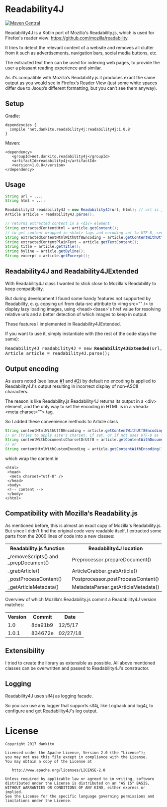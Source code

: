 # Readability4J
[![Maven Central](https://maven-badges.herokuapp.com/maven-central/net.dankito.readability4j/readability4j/badge.svg)](https://maven-badges.herokuapp.com/maven-central/net.dankito.readability4j/readability4j)

Readability4J is a Kotlin port of Mozilla's Readability.js, which is used for Firefox's reader view: https://github.com/mozilla/readability.

It tries to detect the relevant content of a website and removes all clutter from it such as advertisements, navigation bars, social media buttons, etc.

The extracted text then can be used for indexing web pages, to provide the user a pleasant reading experience and similar.

As it‘s compatible with Mozilla‘s Readability.js it produces exact the same output as you would see in Firefox‘s Reader View (just some white spaces differ due to Jsoup‘s different formatting, but you can‘t see them anyway).

## Setup

Gradle:
```
dependencies {
  compile 'net.dankito.readability4j:readability4j:1.0.8'
}
```

Maven:
```
<dependency>
   <groupId>net.dankito.readability4j</groupId>
   <artifactId>readability4j</artifactId>
   <version>1.0.8</version>
</dependency>
```


## Usage

```java
String url = ...;
String html = ...;

Readability4J readability4J = new Readability4J(url, html); // url is just needed to resolve relative urls
Article article = readability4J.parse();

// returns extracted content in a <div> element
String extractedContentHtml = article.getContent();
// to get content wrapped in <html> tags and encoding set to UTF-8, see chapter 'Output encoding'
String extractedContentHtmlWithUtf8Encoding = article.getContentWithUtf8Encoding();
String extractedContentPlainText = article.getTextContent();
String title = article.getTitle();
String byline = article.getByline();
String excerpt = article.getExcerpt();
```

## Readability4J and Readability4JExtended

With Readability4J class I wanted to stick close to Mozilla's Readability to keep compatibility.

But during development I found some handy features not supported by Readability, e. g. copying url from data-src 
attribute to &lt;img src="" /> to display lazy loading images, using &lt;head>&lt;base>'s href value for resolving 
relative urls and a 
better 
detection of 
which 
images to keep in output.

These features I implemented in Readability4JExtended.

If you want to use it, simply instantiate with (the rest of the code stays the same):

<pre>
Readability4J readability4J = new <b>Readability4JExtended</b>(url, html);
Article article = readability4J.parse();
</pre>

## Output encoding

As users noted (see Issue [#1](https://github.com/dankito/Readability4J/issues/1) and [#2](https://github.com/dankito/Readability4J/issues/2))
by default no encoding is applied to Readability4J's output resulting in incorrect display of non-ASCII characters.

The reason is like Readability.js Readability4J returns its output in a &lt;div> element, and the only way to set the
encoding in HTML is in a &lt;head>&lt;meta charset=""> tag.

So I added these convenience methods to Article class

```java
String contentHtmlWithUtf8Encoding = article.getContentWithUtf8Encoding();
// or (tries to apply site's charset, if set, or if not uses UTF-8 as fallback
String contentWithDocumentsCharsetOrUtf8 = article.getContentWithDocumentsCharsetOrUtf8();
// or
String contentHtmlWithCustomEncoding = article.getContentWithEncoding("ISO-8859-1");
```

which wrap the content in

```
<html>
 <head>
  <meta charset="utf-8" /> 
 </head>
 <body>
 <!-- content -->
 </body>
</html>
```

## Compatibility with Mozilla‘s Readability.js

As mentioned before, this is almost an exact copy of Mozilla's Readability.js. But since I didn't find the original code very readable itself, I extracted some parts from the 2000 lines of code into a new classes:

<table>
    <tr>
        <th>Readability.js function</td>
        <th>Readability4J location</td>
    </tr>
    <tr>
        <td>_removeScripts() and _prepDocument()</td>
        <td>Preprocessor.prepareDocument()</td>
    </tr>
    <tr>
        <td>_grabArticle()</td>
        <td>ArticleGrabber.grabArticle()</td>
    </tr>
    <tr>
        <td>_postProcessContent()</td>
        <td>Postprocessor.postProcessContent()</td>
    </tr>
    <tr>
        <td>_getArticleMetadata()</td>
        <td>MetadataParser.getArticleMetadata()</td>
    </tr>
</table>


Overview of which Mozilla‘s Readability.js commit a Readability4J version matches:

<table>
    <tr>
        <th>Version</td>
        <th>Commit</td>
        <th>Date</td>
    </tr>
    <tr>
        <td>1.0</td>
        <td>8da91b9</td>
        <td>12/5/17</td>
    </tr>
    <tr>
        <td>1.0.1</td>
        <td>834672e</td>
        <td>02/27/18</td>
    </tr>
</table>

## Extensibility

I tried to create the library as extensible as possible. All above mentioned classes can be overwritten and passed to Readability4J's constructor.

## Logging

Readability4J uses slf4j as logging facade.

So you can use any logger that supports slf4j, like Logback and log4j, to configure and get Readability4J's log output.

# License

    Copyright 2017 dankito

    Licensed under the Apache License, Version 2.0 (the "License");
    you may not use this file except in compliance with the License.
    You may obtain a copy of the License at

       http://www.apache.org/licenses/LICENSE-2.0

    Unless required by applicable law or agreed to in writing, software
    distributed under the License is distributed on an "AS IS" BASIS,
    WITHOUT WARRANTIES OR CONDITIONS OF ANY KIND, either express or implied.
    See the License for the specific language governing permissions and
    limitations under the License.
